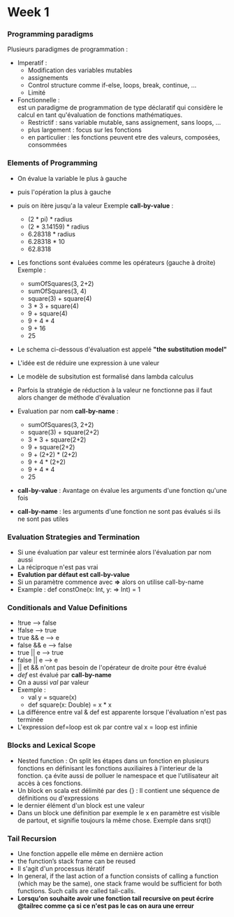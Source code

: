 # Week 1
###
### Programming paradigms
Plusieurs paradigmes de programmation :
- Imperatif :
    - Modification des variables mutables
    - assignements
    - Control structure comme if-else, loops, break, continue, ...
    - Limité
- Fonctionnelle :  
est un paradigme de programmation de type déclaratif qui considère le calcul en tant qu'évaluation de fonctions mathématiques.
    - Restrictif : sans variable mutable, sans assignement, sans loops, ...
    - plus largement : focus sur les fonctions
    - en particulier : les fonctions peuvent etre des valeurs, composées, consommées
    
### Elements of Programming  
- On évalue la variable le plus à gauche
- puis l'opération la plus à gauche
- puis on itère jusqu'a la valeur
Exemple **call-by-value** :
    - (2 * pi) * radius
    - (2 * 3.14159) * radius
    - 6.28318 * radius
    - 6.28318 * 10
    - 62.8318     
- Les fonctions sont évaluées comme les opérateurs (gauche à droite)
Exemple :
    - sumOfSquares(3, 2+2)
    - sumOfSquares(3, 4)
    - square(3) + square(4)
    - 3 * 3 + square(4)
    - 9 + square(4)
    - 9 + 4 * 4
    - 9 + 16
    - 25

- Le schema ci-dessous d'évaluation est appelé **"the substitution model"**
- L'idée est de réduire une expression à une valeur
- Le modèle de subsitution est formalisé dans lambda calculus
- Parfois la stratégie de réduction à la valeur ne fonctionne pas il faut alors changer de méthode d'évaluation
- Evaluation par nom  **call-by-name** : 
    -  sumOfSquares(3, 2+2)
    -  square(3) + square(2+2)
    -  3 * 3 + square(2+2)
    -  9 + square(2+2)
    -  9 + (2+2) * (2+2)
    -  9 + 4 * (2+2)
    -  9 + 4 * 4
    -  25
- **call-by-value** : Avantage on évalue les arguments d'une fonction qu'une fois
- **call-by-name** : les arguments d'une fonction ne sont pas évalués si ils ne sont pas utiles 


### Evaluation Strategies and Termination
- Si une évaluation par valeur est terminée alors l'évaluation par nom aussi
- La réciproque n'est pas vrai 
- **Evalution par défaut est call-by-value**
- Si un paramètre commence avec **=>** alors on utilise call-by-name
- Example : def constOne(x: Int, y: => Int) = 1

### Conditionals and Value Definitions
- !true --> false
- !false --> true
- true && e --> e
- false && e --> false
- true || e --> true
- false || e --> e
- || et && n'ont pas besoin de l'opérateur de droite pour être évalué
- *def* est évalué par **call-by-name**
- On a aussi *val* par valeur
- Exemple : 
    - val y = square(x)
    - def square(x: Double) = x * x
- La différence entre val & def est apparente lorsque l'évaluation n'est pas terminée
- L'expression def=loop est ok par contre val x = loop est infinie 
    
### Blocks and Lexical Scope
- Nested function : On split les étapes dans un fonction en plusieurs fonctions en définisant les fonctions auxiliaires 
à l'interieur de la fonction. ça évite aussi de polluer le namespace et que l'utilisateur ait accès à ces fonctions.
- Un block en scala est délimité par des {} : Il contient une séquence de définitions ou d'expressions
- le dernier élément d'un block est une valeur
- Dans un block une définition par exemple le x en paramètre est visible de partout, et signifie toujours la même chose. 
Exemple dans srqt() 

### Tail Recursion
- Une fonction appelle elle même en dernière action
- the function’s stack frame can be reused
- Il s'agit d'un processus itératif 
- In general, if the last action of a function consists of calling a function (which may be the same), one stack frame
 would be sufficient for both functions. Such calls are called tail-calls.
 - **Lorsqu'on souhaite avoir une fonction tail recursive on peut écrire @tailrec comme ça si ce n'est pas le cas on aura 
 une erreur**
